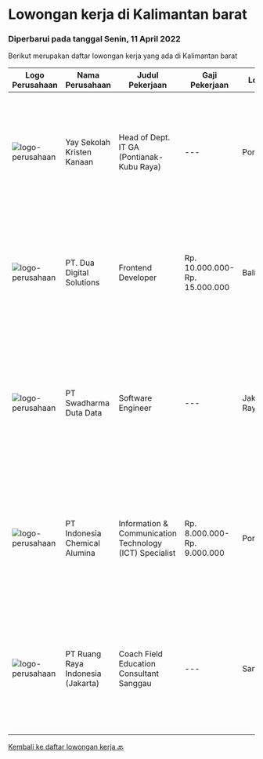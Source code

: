 
  # Lowongan kerja di Kalimantan barat

  ### Diperbarui pada tanggal Senin, 11 April 2022

  Berikut merupakan daftar lowongan kerja yang ada di Kalimantan barat

  |Logo Perusahaan | Nama Perusahaan | Judul Pekerjaan | Gaji Pekerjaan | Lokasi | Deskripsi | Tanggal diunggah | Pranala |
  | -------------- | --------------- | --------------- | --------- | --------- | -------------- | ------- | ----------- |
  |![logo-perusahaan](https://image-service-cdn.seek.com.au/824116dc0f2c0358274d4e63f3c60d420976e76c/ee4dce1061f3f616224767ad58cb2fc751b8d2dc)|Yay Sekolah Kristen Kanaan|Head of Dept. IT GA (Pontianak-Kubu Raya)|---|Pontianak|Requirements: Minimum Bachelor's degree in Civil Engineering, Electrical Engineering, and Industrial Engineering Maximum age of 43 years old. Minimum...|Selasa, 05 April 2022|https://www.jobstreet.co.id/id/job/head-of-dept.-it-ga-pontianak-kubu-raya-3827481?token=0~bca2345f-5056-45fe-9bda-5ad30e21e3b8&sectionRank=1&jobId=jobstreet-id-job-3827481|
|![logo-perusahaan](https://image-service-cdn.seek.com.au/0638cd50f0312ef2e7a06e1345329bde78c1e918/ee4dce1061f3f616224767ad58cb2fc751b8d2dc)|PT. Dua Digital Solutions|Frontend Developer|Rp. 10.000.000-Rp. 15.000.000|Bali|Hello tech Indonesia,We hiring a new Frontend Developer to our team. If the questions below resonates with you, maybe you are the one we're looking...|Selasa, 05 April 2022|https://www.jobstreet.co.id/id/job/frontend-developer-3844458?token=0~bca2345f-5056-45fe-9bda-5ad30e21e3b8&sectionRank=2&jobId=jobstreet-id-job-3844458|
|![logo-perusahaan](https://image-service-cdn.seek.com.au/e55e3708620a7ff5e7da329d1725ee01ed113417/ee4dce1061f3f616224767ad58cb2fc751b8d2dc)|PT Swadharma Duta Data|Software Engineer|---|Jakarta Raya|Back End Developer Memahami konsep pengembangan aplikasi Memahami konsep Microservices Architeccture Memiliki skill Java Spring Boot, Net Core, Go,...|Kamis, 17 Maret 2022|https://www.jobstreet.co.id/id/job/software-engineer-3824659?token=0~bca2345f-5056-45fe-9bda-5ad30e21e3b8&sectionRank=3&jobId=jobstreet-id-job-3824659|
|![logo-perusahaan](https://image-service-cdn.seek.com.au/15ced538b01d1ee9091b8396ababb7b2ead0cec2/ee4dce1061f3f616224767ad58cb2fc751b8d2dc)|PT Indonesia Chemical Alumina|Information & Communication Technology (ICT) Specialist|Rp. 8.000.000-Rp. 9.000.000|Pontianak|Kualifikasi: Pendidikan minimal S1 jurusan Teknik Informatika/ Teknik Komputer atau yang setara dengan Min IPK 3.00 Pengalaman minimal 3 tahun...|Senin, 14 Maret 2022|https://www.jobstreet.co.id/id/job/information-communication-technology-ict-specialist-3820326?token=0~bca2345f-5056-45fe-9bda-5ad30e21e3b8&sectionRank=4&jobId=jobstreet-id-job-3820326|
|![logo-perusahaan](https://image-service-cdn.seek.com.au/7eee59ea5934120f389dd02961ddcb6b62946481/ee4dce1061f3f616224767ad58cb2fc751b8d2dc)|PT Ruang Raya Indonesia (Jakarta)|Coach Field Education Consultant Sanggau|---|Sanggau|Ruangguru is a tech-enabled education company that provides a one-stop learning experience for students to have better access to quality content and...|Kamis, 07 April 2022|https://www.jobstreet.co.id/id/job/coach-field-education-consultant-sanggau-1031214515?token=0~bca2345f-5056-45fe-9bda-5ad30e21e3b8&sectionRank=5&jobId=jobstreet-id-job-1031214515|


  [Kembali ke daftar lowongan kerja 🔙](../README.md#daftar-lowongan-kerja)
  
